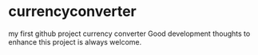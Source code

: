 # currencyconverter
my first github project currency converter
Good development thoughts to enhance this project is always welcome.
